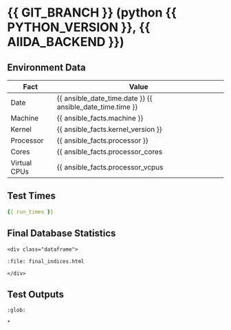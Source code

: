 # {{ GIT_BRANCH }} (python {{ PYTHON_VERSION }}, {{ AIIDA_BACKEND }})

## Environment Data

Fact         | Value
-------------|-----------------------------------------------------------
Date         | {{ ansible_date_time.date }} {{ ansible_date_time.time }}
Machine      | {{ ansible_facts.machine }}
Kernel       | {{ ansible_facts.kernel_version }}
Processor    | {{ ansible_facts.processor }}
Cores        | {{ ansible_facts.processor_cores | int }}
Virtual CPUs | {{ ansible_facts.processor_vcpus | int }}

## Test Times

```yaml
{{ run_times }}
```

## Final Database Statistics

```{raw} html
<div class="dataframe">
```

```{raw} html
:file: final_indices.html
```

```{raw} html
</div>
```

## Test Outputs

```{toctree}
:glob:

*
```
